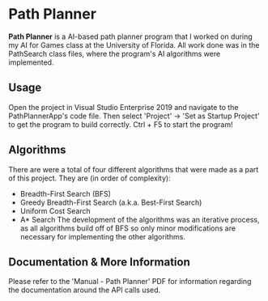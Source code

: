 # Path Planner
**Path Planner** is a AI-based path planner program that I worked on during my AI for Games class at the University of Florida. All work done was in the PathSearch class files, where the program's AI algorithms were implemented.

## Usage
Open the project in Visual Studio Enterprise 2019 and navigate to the PathPlannerApp's code file. Then select 'Project' -> 'Set as Startup Project' to get the program to build correctly. Ctrl + F5 to start the program!

## Algorithms
There are were a total of four different algorithms that were made as a part of this project. They are (in order of complexity):
- Breadth-First Search (BFS)
- Greedy Breadth-First Search (a.k.a. Best-First Search)
- Uniform Cost Search
- A* Search
The development of the algorithms was an iterative process, as all algorithms build off of BFS so only minor modifications are necessary for implementing the other algorithms.

## Documentation & More Information
Please refer to the 'Manual - Path Planner' PDF for information regarding the documentation around the API calls used.
